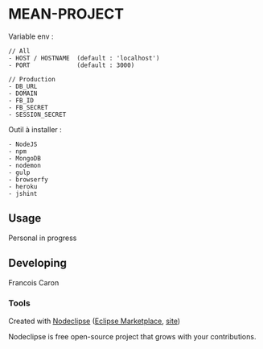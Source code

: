 
# MEAN-PROJECT

Variable env :

	// All
	- HOST / HOSTNAME  (default : 'localhost')
	- PORT             (default : 3000)

	// Production
	- DB_URL
	- DOMAIN
	- FB_ID
	- FB_SECRET
	- SESSION_SECRET

Outil à installer :

	- NodeJS
	- npm
	- MongoDB
	- nodemon
	- gulp
	- browserfy
	- heroku
	- jshint


## Usage

Personal in progress

## Developing

Francois Caron

### Tools

Created with [Nodeclipse](https://github.com/Nodeclipse/nodeclipse-1)
 ([Eclipse Marketplace](http://marketplace.eclipse.org/content/nodeclipse), [site](http://www.nodeclipse.org))

Nodeclipse is free open-source project that grows with your contributions.
